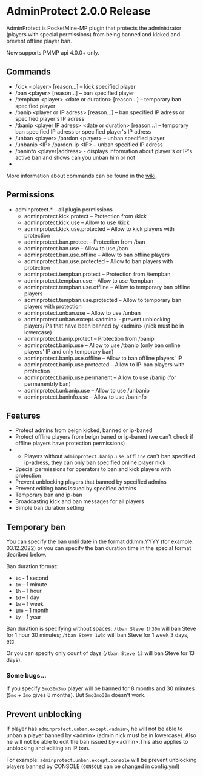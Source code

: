 # AdminProtect 2.0.0 Release

AdminProtect is PocketMine-MP plugin that protects the administrator (players with special permissions) from being banned and kicked and prevent offline player ban.

Now supports PMMP api 4.0.0+ only.

## Commands

- /kick &lt;player&gt; [reason...] – kick specified player
- /ban &lt;player&gt; [reason...] – ban specified player
- /tempban &lt;player&gt; &lt;date or duration&gt; [reason...] – temporary ban specified player
- /banip &lt;player or IP adress&gt; [reason...] – ban specified IP adress or specified player's IP adress
- /tbanip &lt;player IP adress&gt; &lt;date or duration&gt; [reason...] – temporary ban specified IP adress or specified player's IP adress
- /unban &lt;player&gt; /pardon &lt;player&gt; – unban specified player
- /unbanip &lt;IP&gt; /pardon-ip &lt;IP&gt; – unban specified IP adress
- /baninfo &lt;player|address&gt; - displays information about player's or IP's active ban and shows can you unban him or not
- 
More information about commands can be found in the [wiki](https://github.com/WeekThor/AdminProtect/wiki/Commands).
  
## Permissions

- adminprotect.* – all plugin permissions
  - adminprotect.kick.protect – Protection from /kick
  - adminprotect.kick.use – Allow to use /kick
  - adminprotect.kick.use.protected – Allow to kick players with protection
  - adminprotect.ban.protect – Protection from /ban
  - adminprotect.ban.use – Allow to use /ban
  - adminprotect.ban.use.offline – Allow to ban offline players
  - adminprotect.ban.use.protected – Allow to ban players with protection
  - adminprotect.tempban.protect – Protection from /tempban
  - adminprotect.tempban.use – Allow to use /tempban
  - adminprotect.tempban.use.offline – Allow to temporary ban offline players
  - adminprotect.tempban.use.protected – Allow to temporary ban players with protection
  - adminprotect.unban.use – Allow to use /unban
  - adminprotect.unban.except.&lt;admin&gt; - prevent unblocking players/IPs that have been banned by &lt;admin&gt; (nick must be in lowercase)
  - adminprotect.banip.protect – Protection from /banip
  - adminprotect.banip.use – Allow to use /tbanip (only ban online players' IP and only temporary ban)
  - adminprotect.banip.use.offline – Allow to ban offline players' IP
  - adminprotect.banip.use.protected – Allow to IP-ban players with protection
  - adminprotect.banip.use.permanent – Allow to use /banip (for permanentrly ban)
  - adminprotect.unbanip.use – Allow to use /unbanip
  - adminprotect.baninfo.use - Allow to use /baninfo

## Features

- Protect admins from beign kicked, banned or ip-baned
- Protect offline players from beign baned or ip-baned (we can't check if offline players have protection permissions)
- - Players without ```adminprotect.banip.use.offline``` can't ban specified ip-adress, they can only ban specified online player nick
- Special permissions for operators to ban and kick players with protection
- Prevent unblocking players that banned by specified admins
- Prevent editing bans issued by specified admins
- Temporary ban and ip-ban
- Broadcasting kick and ban messages for all players
- Simple ban duration setting 
  
## Temporary ban

You can specify the ban until date in the format dd.mm.YYYY (for example: 03.12.2022) or you can specify the ban duration time in the special format decribed below.

Ban duration format:
- `1s` - 1 second
- `1m` – 1 minute
- `1h` – 1 hour
- `1d` – 1 day
- `1w` – 1 week
- `1mo` – 1 month
- `1y` – 1 year

Ban duration is specifying without spaces: `/tban Steve 1h30m` will ban Steve for 1 hour 30 minutes; `/tban Steve 1w3d` will ban Steve for 1 week 3 days, etc

Or you can specify only count of days (```/tban Steve 13``` will ban Steve for 13 days).

### Some bugs...

If you specify ```5mo30m3mo``` player will be banned for 8 months and 30 minutes (```5mo``` + ```3mo``` gives 8 months). But ```5mo3mo30m``` doesn't work.

## Prevent unblocking

If player has `adminprotect.unban.except.<admin>`, he will not be able to unban a player banned by &lt;admin&gt; (admin nick must be in lowercase). Also he will not be able to edit the ban issued by &lt;admin&gt;.This also applies to unblocking and editing an IP ban.

For example: `adminprotect.unban.except.console` will be prevent unblocking players banned by CONSOLE (`CONSOLE` can be changed in config.yml)
